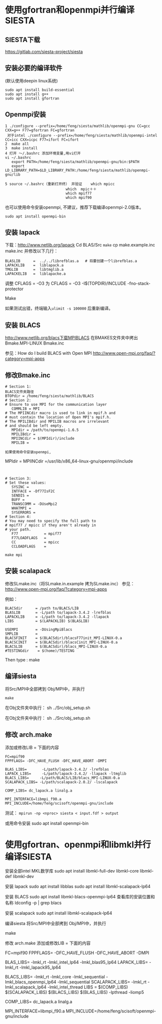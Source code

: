 # 使用gfortran和openmpi并行编译SIESTA

## SIESTA下载
https://gitlab.com/siesta-project/siesta

## 安装必要的编译软件
(默认使用deepin linux系统)
```
sudo apt install build-essential  
sudo apt install g++
sudo apt install gfortran
```

## Openmpi安装
```
1 ./configure --prefix=/home/feng/siesta/mathlib/openmpi-gnu CC=gcc CXX=g++ F77=gfortran FC=gfortran
 对于intel ./configure --prefix=/home/feng/siesta/mathlib/openmpi-intel CC=icc CXX=icpc F77=ifort FC=ifort
2  make all 
3  make install
4 打开 ～/.bashrc 添加环境变量,用vi打开
vi ~/.bashrc
   export PATH=/home/feng/siesta/mathlib/openmpi-gnu/bin:$PATH
   export LD_LIBRARY_PATH=$LD_LIBRARY_PATH:/home/feng/siesta/mathlib/openmpi-gnu/lib

5 source ~/.bashrc（重新打开终） 并验证    which mpicc
                            which  mpic＋＋
                            which mpif77
                            which mpif90
```
也可以使用命令安装openmpi, 不建议，推荐下载编译openmpi-2.0版本。

``` sudo apt install openmpi-bin ```

## 安装 lapack
下载：http://www.netlib.org/lapack
Cd BLAS/Src
``` make ```
cp make.example.inc make.inc
并修改以下几行：
```
BLASLIB      =  ../../librefblas.a   # 将要创建一个librefblas.a
LAPACKLIB    =  liblapack.a
TMGLIB       =  libtmglib.a
LAPACKELIB   =  liblapacke.a
```
调整 CFLAGS = -O3 为 CFLAGS = -O3 -I$(TOPDIR)/INCLUDE -fno-stack-protector

Make

如果测试出错，终端输入``` ulimit -s 100000 ``` 后重新编译。

## 安装 BLACS
http://www.netlib.org/blacs下载MPIBLACS
在BMAKES文件夹中拷出Bmake.MPI-LINUX Bmake.inc

参见：How do I build BLACS with Open MPI http://www.open-mpi.org/faq/?category=mpi-apps

## 修改Bmake.inc
```
# Section 1:
BLACS文件夹路径
BTOPdir = /home/feng/siesta/mathlib/BLACS
# Section 2:
# Ensure to use MPI for the communication layer
   COMMLIB = MPI
# The MPIINCdir macro is used to link in mpif.h and
# must contain the location of Open MPI's mpif.h.  
# The MPILIBdir and MPILIB macros are irrelevant 
# and should be left empty.
   MPIdir = /path/to/openmpi-1.6.5
   MPILIBdir =
   MPIINCdir = $(MPIdir)/include
   MPILIB =

如果使用命令安装openmpi, 
```
MPIdir =
MPIINCdir =/usr/lib/x86_64-linux-gnu/openmpi/include
```


# Section 3:
# Set these values:
   SYSINC =
   INTFACE = -Df77IsF2C
   SENDIS =
   BUFF =
   TRANSCOMM = -DUseMpi2
   WHATMPI =
   SYSERRORS =
# Section 4:
# You may need to specify the full path to
# mpif77 / mpicc if they aren't already in
# your path.
   F77            = mpif77
   F77LOADFLAGS   = 
   CC             = mpicc
   CCLOADFLAGS    = 
```
``` make mpi ```

## 安装 scalapack
修改SLmake.inc（将SLmake.in.example 拷为SLmake.inc）
参见：http://www.open-mpi.org/faq/?category=mpi-apps

例如：
```
BLACSdir      = /path to/BLACS/LIB
BLASLIB       = -L/path to/lapack-3.4.2 -lrefblas
LAPACKLIB     = -L/path to/lapack-3.4.2 -llapack
LIBS          = $(LAPACKLIB) $(BLASLIB)

USEMPI        = -DUsingMpiBlacs
SMPLIB        = 
BLACSFINIT    = $(BLACSdir)/blacsF77init_MPI-LINUX-0.a
BLACSCINIT    = $(BLACSdir)/blacsCinit_MPI-LINUX-0.a
BLACSLIB      = $(BLACSdir)/blacs_MPI-LINUX-0.a
#TESTINGdir    = $(home)/TESTING
```
Then type : make

## 编译siesta
将Src/MPI中全部拷到 Obj/MPI中，并执行

```make```

在Obj文件夹中执行：
sh ../Src/obj_setup.sh

在Obj文件夹中执行：
sh ../Src/obj_setup.sh

## 修改 arch.make

添加或修改LIB = 下面的内容
```
FC=mpif90
FPPFLAGS= -DFC_HAVE_FLUSH -DFC_HAVE_ABORT -DMPI

BLAS_LIBS=       -L/path/lapack-3.4.2/ -lrefblas
LAPACK_LIBS=     -L/path/lapack-3.4.2/ -llapack -ltmglib
BLACS_LIBS=     -L/path/BLACS/LIB/blacs_MPI-LINUX-0.a 
SCALAPACK_LIBS= -L/path/scalapack-2.0.2/ -lscalapack 

COMP_LIBS= dc_lapack.a linalg.a

MPI_INTERFACE=libmpi_f90.a
MPI_INCLUDE=/home/feng/scisoft/openmpi-gnu/include
```
测试：
``` mpirun -np <nproc> siesta < input.fdf > output ```


或用命令安装 sudo apt install openmpi-bin


# 使用gfortran、openmpi和libmkl并行编译SIESTA
安装全部intel MKL数学库
sudo apt install libmkl-full-dev libmkl-core libmkl-def libmkl-dev

安装 lapack
sudo apt install libblas sudo apt install libmkl-scalapack-lp64

安装 BLACS
sudo apt install libmkl-blacs-openmpi-lp64 查看库的安装位置和名称 ldconfig -p | grep blacs

安装 scalapack
sudo apt install libmkl-scalapack-lp64

编译siesta
将Src/MPI中全部拷到 Obj/MPI中，并执行

make

修改 arch.make
添加或修改LIB = 下面的内容

FC=mpif90
FPPFLAGS= -DFC_HAVE_FLUSH -DFC_HAVE_ABORT -DMPI

BLAS_LIBS=    -lmkl_rt -lmkl_intel_lp64 -lmkl_blas95_lp64
LAPACK_LIBS=  -lmkl_rt -lmkl_lapack95_lp64

BLACS_LIBS= -lmkl_rt -lmkl_core -lmkl_sequential -lmkl_blacs_openmpi_lp64 -lmkl_sequential
SCALAPACK_LIBS= -lmkl_rt -lmkl_scalapack_lp64  -lmkl_intel_thread
LIBS = $(COMP_LIBS) $(SCALAPACK_LIBS) $(BLACS_LIBS)  $(BLAS_LIBS)  -lpthread -liomp5

COMP_LIBS= dc_lapack.a linalg.a

MPI_INTERFACE=libmpi_f90.a
MPI_INCLUDE=/home/feng/scisoft/openmpi-gnu/include